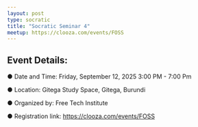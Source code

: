 ```yaml
---
layout: post
type: socratic
title: "Socratic Seminar 4"
meetup: https://clooza.com/events/FOSS 
---
```

## Event Details:
●	Date and Time: Friday, September 12, 2025 3:00 PM - 7:00 Pm

●	Location: Gitega Study Space, Gitega, Burundi

●	Organized by: Free Tech Institute

●	Registration link: https://clooza.com/events/FOSS
